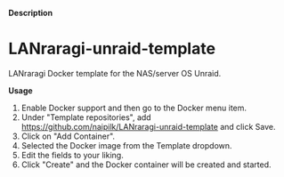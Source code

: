 **Description**
# LANraragi-unraid-template
LANraragi Docker template for the NAS/server OS Unraid.

**Usage**
1. Enable Docker support and then go to the Docker menu item.
2. Under "Template repositories", add https://github.com/naipilk/LANraragi-unraid-template and click Save.
3. Click on "Add Container".
4. Selected the Docker image from the Template dropdown.
5. Edit the fields to your liking.
6. Click "Create" and the Docker container will be created and started.
